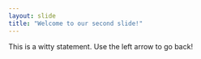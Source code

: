 ```yaml
---
layout: slide
title: "Welcome to our second slide!"
---
```

This is a witty statement.
Use the left arrow to go back!
